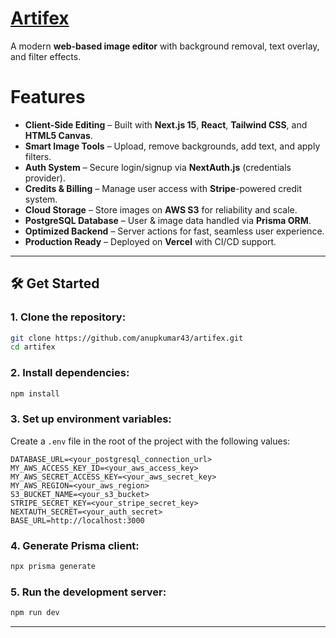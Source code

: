 # [Artifex](https://artifex-tan.vercel.app/)

A modern **web-based image editor** with background removal, text overlay, and filter effects.

# Features

- **Client-Side Editing** – Built with **Next.js 15**, **React**, **Tailwind CSS**, and **HTML5 Canvas**.
- **Smart Image Tools** – Upload, remove backgrounds, add text, and apply filters.
- **Auth System** – Secure login/signup via **NextAuth.js** (credentials provider).
- **Credits & Billing** – Manage user access with **Stripe**-powered credit system.
- **Cloud Storage** – Store images on **AWS S3** for reliability and scale.
-  **PostgreSQL Database** – User & image data handled via **Prisma ORM**.
- **Optimized Backend** – Server actions for fast, seamless user experience.
- **Production Ready** – Deployed on **Vercel** with CI/CD support.
---

## 🛠️ Get Started

### 1. Clone the repository:

```bash
git clone https://github.com/anupkumar43/artifex.git
cd artifex
```

### 2. Install dependencies:

```bash
npm install
```

### 3. Set up environment variables:

Create a `.env` file in the root of the project with the following values:

```env
DATABASE_URL=<your_postgresql_connection_url>
MY_AWS_ACCESS_KEY_ID=<your_aws_access_key>
MY_AWS_SECRET_ACCESS_KEY=<your_aws_secret_key>
MY_AWS_REGION=<your_aws_region>
S3_BUCKET_NAME=<your_s3_bucket>
STRIPE_SECRET_KEY=<your_stripe_secret_key>
NEXTAUTH_SECRET=<your_auth_secret>
BASE_URL=http://localhost:3000
```

### 4. Generate Prisma client:

```bash
npx prisma generate
```

### 5. Run the development server:

```bash
npm run dev
```

---


